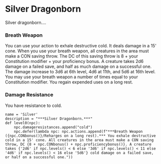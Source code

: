 # Silver Dragonborn
Silver dragonborn....

### Breath Weapon
You can use your action to exhale destructive cold. It deals damage in a 15' cone. When you use your breath weapon, all creatures in the area must make a CON saving throw. The DC of this saving throw is 8 + your Constitution modifier + your proficiency bonus. A creature takes 2d6 damage on a failed save, and half as much damage on a successful one. The damage increase to 3d6 at 6th level, 4d6 at 11th, and 5d6 at 16th level. You may use your breath weapon a number of times equal to your Constitution modifier. You regain expended uses on a long rest.

### Damage Resistance
You have resistance to cold.

```
name = 'Silver'
description = "***Silver Dragonborn.***"
def level0(npc):
    npc.damageresistances.append("cold")
    npc.defer(lambda npc: npc.actions.append(f"***Breath Weapon ({npc.CONbonus()}/Reharges on a long rest).*** You exhale destructive cold in a 15' cone. All creatures in the area must make a CON saving throw, DC {8 + npc.CONbonus() + npc.proficiencybonus()}. A creature takes {'2d6' if npc.levels() < 6 else '3d6' if npc.levels() < 11 else '4d6' if npc.levels() < 16 else '5d6'} cold damage on a failed save, or half on a successful one."))
```
